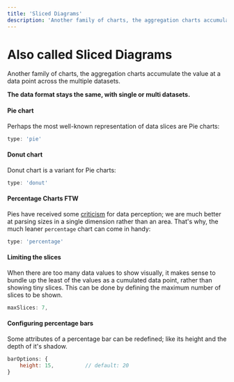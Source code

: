 ```yaml
---
title: 'Sliced Diagrams'
description: 'Another family of charts, the aggregation charts accumulate the value at a data point across the multiple datasets.'
---
```


# Also called Sliced Diagrams
Another family of charts, the aggregation charts accumulate the value at a data point across the multiple datasets.

**The data format stays the same, with single or multi datasets.**

#### Pie chart
Perhaps the most well-known representation of data slices are Pie charts:

```js
type: 'pie'
```
<project-demo data="mixed-2" v-bind:config="{
        type: 'pie',
        height: 300
    }">
</project-demo>

#### Donut chart
Donut chart is a variant for Pie charts:

```js
type: 'donut'
```
<project-demo data="mixed-2" v-bind:config="{
        type: 'donut',
        height: 300
    }">
</project-demo>

#### Percentage Charts FTW

Pies have received some [criticism]() for data perception; we are much better at parsing sizes in a single dimension rather than an area. That's why, the much leaner `percentage` chart can come in handy:

```js
type: 'percentage'
```
<project-demo data="mixed-2" v-bind:config="{
        type: 'percentage',
        height: 180,
    }">
</project-demo>

#### Limiting the slices
When there are too many data values to show visually, it makes sense to bundle up the least of the values as a cumulated data point, rather than showing tiny slices. This can be done by defining the maximum number of slices to be shown.

```js
maxSlices: 7,
```
<project-demo data="mixed-2" v-bind:config="{
        type: 'pie',
        height: 300,
		maxSlices: 7,
    }"
    v-bind:options="[
        {
            name: 'maxSlices',
            path: ['maxSlices'],
            type: 'number',
            numberOptions: { min: 5, max: 8, step: 1 },
            activeState: 7
        }
    ]">
</project-demo>

#### Configuring percentage bars
Some attributes of a percentage bar can be redefined; like its height and the depth of it's shadow.

```js
barOptions: {
	height: 15,          // default: 20
}
```
<project-demo data="mixed-2" v-bind:config="{
        type: 'percentage',
        height: 200,
		barOptions: {
			height: 15,
		}
    }"
    v-bind:options="[
        {
            name: 'barOptions.height',
            path: ['barOptions', 'height'],
            type: 'number',
            numberOptions: { min: 11, max: 31, step: 2 },
            activeState: 15
        }
    ]">
</project-demo>
